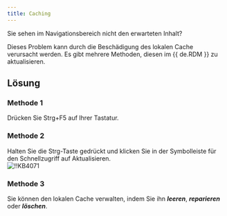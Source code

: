 ```yaml
---
title: Caching
---
```

Sie sehen im Navigationsbereich nicht den erwarteten Inhalt?  

Dieses Problem kann durch die Beschädigung des lokalen Cache verursacht werden. Es gibt mehrere Methoden, diesen im {{ de.RDM }} zu aktualisieren.
## Lösung
### Methode 1
Drücken Sie Strg+F5 auf Ihrer Tastatur.
### Methode 2
Halten Sie die Strg-Taste gedrückt und klicken Sie in der Symbolleiste für den Schnellzugriff auf Aktualisieren.  
![!!KB4071](https://webdevolutions.azureedge.net/docs/de/kb/KB4071.png)
### Methode 3
Sie können den lokalen Cache verwalten, indem Sie ihn ***leeren***, ***reparieren*** oder ***löschen***.
